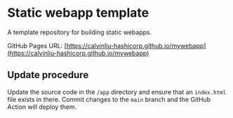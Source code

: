# Static webapp template

A template repository for building static webapps.

GitHub Pages URL: [https://calvinliu-hashicorp.github.io/mywebapp](https://calvinliu-hashicorp.github.io/mywebapp)

## Update procedure

Update the source code in the `/app` directory and ensure that an `index.html` file exists in there. Commit changes to the `main` branch and the GitHub Action will deploy them.
